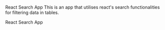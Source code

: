 React Search App
This is an app that utilises react's search functionalities for filtering data in tables.

React Search App
